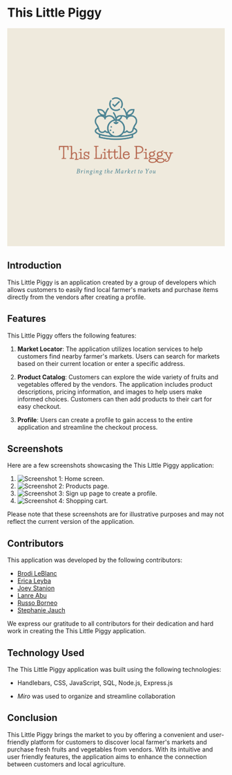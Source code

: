 # This Little Piggy

![logo](public\images\P2-logo.png)

## Introduction

This Little Piggy is an application created by a group of developers which allows customers to easily find local farmer's markets and purchase items directly from the vendors after creating a profile.

## Features

This Little Piggy offers the following features:

1. **Market Locator**: The application utilizes location services to help customers find nearby farmer's markets. Users can search for markets based on their current location or enter a specific address.

2. **Product Catalog**: Customers can explore the wide variety of fruits and vegetables offered by the vendors. The application includes product descriptions, pricing information, and images to help users make informed choices.  Customers can then add products to their cart for easy checkout.

3. **Profile**: Users can create a profile to gain access to the entire application and streamline the checkout process.


## Screenshots

Here are a few screenshots showcasing the This Little Piggy application:

1. ![Screenshot 1](screenshot1.png): Home screen.
2. ![Screenshot 2](screenshot2.png): Products page.
3. ![Screenshot 3](screenshot3.png): Sign up page to create a profile.
4. ![Screenshot 4](screenshot4.png): Shopping cart.

Please note that these screenshots are for illustrative purposes and may not reflect the current version of the application.

## Contributors

This application was developed by the following contributors:

- [Brodi LeBlanc](https://github.com/brodi-xx)  
- [Erica Leyba](https://github.com/LeybaAir)  
- [Joey Stanion](https://github.com/Jstanion)  
- [Lanre Abu](https://github.com/lanreabu77)   
- [Russo Borneo](https://github.com/RussoB22)  
- [Stephanie Jauch](https://github.com/SKJauch)  

We express our gratitude to all contributors for their dedication and hard work in creating the This Little Piggy application.

## Technology Used

The This Little Piggy application was built using the following technologies:

- Handlebars, CSS, JavaScript, SQL, Node.js, Express.js  
* *Miro* was used to organize and streamline collaboration

## Conclusion

This Little Piggy brings the market to you by offering a convenient and user-friendly platform for customers to discover local farmer's markets and purchase fresh fruits and vegetables from vendors. With its intuitive and user friendly features, the application aims to enhance the connection between customers and local agriculture.
